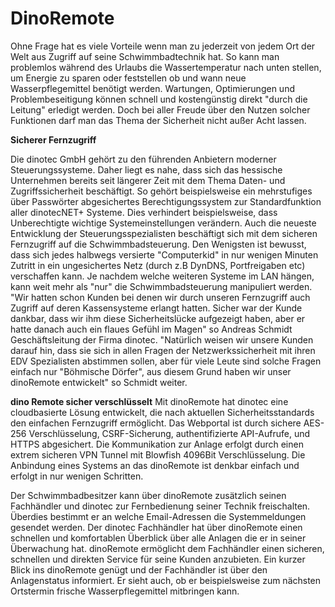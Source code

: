 # DinoRemote  
  
Ohne Frage hat es viele Vorteile wenn man zu jederzeit von jedem Ort der Welt aus Zugriff auf seine Schwimmbadtechnik hat. So kann man problemlos während des Urlaubs die Wassertemperatur nach unten stellen, um Energie zu sparen oder feststellen ob und wann neue Wasserpflegemittel benötigt werden. Wartungen, Optimierungen und Problembeseitigung können schnell und kostengünstig direkt "durch die Leitung" erledigt werden. Doch bei aller Freude über den Nutzen solcher Funktionen darf man das Thema der Sicherheit nicht außer Acht lassen.
  
   
  
**Sicherer Fernzugriff**  
  
Die dinotec GmbH gehört zu den führenden Anbietern moderner Steuerungssysteme. Daher liegt es nahe, dass sich das hessische Unternehmen bereits seit längerer Zeit mit dem Thema Daten- und Zugriffssicherheit beschäftigt. So gehört beispielsweise ein mehrstufiges über Passwörter abgesichertes Berechtigungssystem zur Standardfunktion aller dinotecNET+ Systeme. Dies verhindert beispielsweise, dass Unberechtigte wichtige Systemeinstellungen verändern. 
Auch die neueste Entwicklung der Steuerungsspezialisten beschäftigt sich mit dem sicheren Fernzugriff auf die Schwimmbadsteuerung. Den Wenigsten ist bewusst, dass sich jedes halbwegs versierte "Computerkid" in nur wenigen Minuten Zutritt in ein ungesichertes Netz (durch z.B DynDNS, Portfreigaben etc) verschaffen kann. Je nachdem welche weiteren Systeme im LAN hängen, kann weit mehr als "nur" die Schwimmbadsteuerung manipuliert werden. "Wir hatten schon Kunden bei denen wir durch unseren Fernzugriff auch Zugriff auf deren Kassensysteme erlangt hatten. Sicher war der Kunde dankbar, dass wir ihm diese Sicherheitslücke aufgezeigt haben, aber er hatte danach auch ein flaues Gefühl im Magen" so Andreas Schmidt Geschäftsleitung der Firma dinotec. "Natürlich weisen wir unsere Kunden darauf hin, dass sie sich in allen Fragen der Netzwerkssicherheit mit ihren EDV Spezialisten abstimmen sollen, aber für viele Leute sind solche Fragen einfach nur "Böhmische Dörfer", aus diesem Grund haben wir unser dinoRemote entwickelt" so Schmidt weiter.  
  
    
  
**dino Remote sicher verschlüsselt**
Mit dinoRemote hat dinotec eine cloudbasierte Lösung entwickelt, die nach aktuellen Sicherheitsstandards den einfachen Fernzugriff ermöglicht. Das Webportal ist durch sichere AES-256 Verschlüsselung, CSRF-Sicherung, authentifizierte API-Aufrufe, und HTTPS abgesichert. Die Kommunikation zur Anlage erfolgt durch einen extrem sicheren VPN Tunnel mit Blowfish 4096Bit Verschlüsselung. Die Anbindung eines Systems an das dinoRemote ist denkbar einfach und erfolgt in nur wenigen Schritten.  
  
Der Schwimmbadbesitzer kann über dinoRemote zusätzlich seinen Fachhändler und dinotec zur Fernbedienung seiner Technik freischalten. Überdies bestimmt er an welche Email-Adressen die Systemmeldungen gesendet werden. Der dinotec Fachhändler hat über dinoRemote einen schnellen und komfortablen Überblick über alle Anlagen die er in seiner Überwachung hat. dinoRemote ermöglicht dem Fachhändler einen sicheren, schnellen und direkten Service für seine Kunden anzubieten. Ein kurzer Blick ins dinoRemote genügt und der Fachhändler ist über den Anlagenstatus informiert. Er sieht auch, ob er beispielsweise zum nächsten Ortstermin frische Wasserpflegemittel mitbringen kann. 
